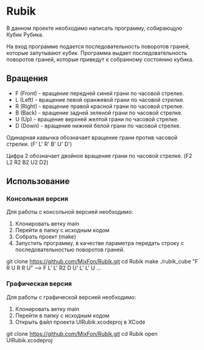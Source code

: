 # Rubik
В данном проекте необходимо написать программу, собирающую Кубик Рубика.

На вход программе подается последовательность поворотов граней, которые запутывают кубик. Программа выдает последовательность поворотов граней, которые приведут к собранному состоянию кубика.

## Вращения
* F (Front) - вращение передней синей грани по часовой стрелке.
* L (Left) - вращение левой оранжевой грани по часовой стрелке.
* R (Right) - вращение правой красной грани по часовой стрелке.
* B (Back) - вращение задней зеленой грани по часовой стрелке.
* U (Up) - вращение верхней желтой грани по часовой стрелке.
* D (Down) - вращение нижней белой грани по часовой стрелке.

Одинарная кавычка обозначает вращение грани против часовой стрелки. (F' L' R' B' U' D')

Цифра 2 обозначает двойное вращение грани по часовой стрелке. (F2 L2 R2 B2 U2 D2)

## Использование

### Консольная версия

Для работы с консольной версией необходимо:
1. Клонировать ветку main
2. Перейти в папку с исходным кодом
3. Собрать проект (make)
4. Запустить программу, в качестве параметра передать строку с последовательностью поворотов граней.

git clone https://github.com/MixFon/Rubik.git
cd Rubik
make
./rubik_cube "F R U R R U"
--> F L' L' R2 D U' L' L' U ...


### Графическая версия
Для работы с графической версией необходимо:
1. Клонировать ветку main
2. Перейти в папку с исходным кодом
3. Открыть файл проекта UIRubik.xcodeproj в XCode

git clone https://github.com/MixFon/Rubik.git
cd Rubik
open UIRubik.xcodeproj
